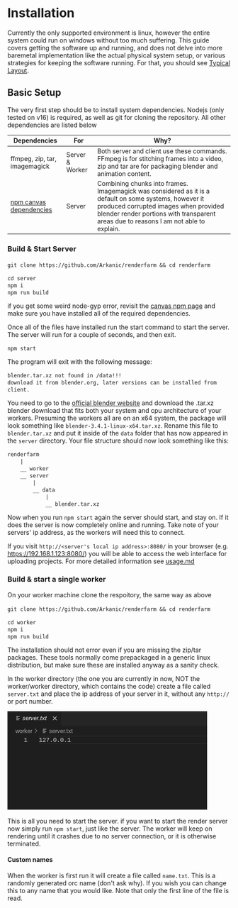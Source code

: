 # Installation

Currently the only supported environment is linux, however the entire system could run on windows without too much suffering. This guide covers getting the software up and running, and does not delve into more baremetal implementation like the actual physical system setup, or various strategies for keeping the software running. For that, you should see [Typical Layout](LAYOUT.md).

## Basic Setup

The very first step should be to install system dependencies. Nodejs (only tested on v16) is required, as well as git for cloning the repository. All other dependencies are listed below

| Dependencies                                                           | For             | Why?                                                                                                                                                                                                                                    |
| ---------------------------------------------------------------------- | --------------- | --------------------------------------------------------------------------------------------------------------------------------------------------------------------------------------------------------------------------------------- |
| ffmpeg, zip, tar, imagemagick                                                       | Server & Worker | Both server and client use these commands. FFmpeg is for stitching frames into a video, zip and tar are for packaging blender and animation content.                                                                                    |
| [npm canvas dependencies](https://www.npmjs.com/package/canvas) | Server          | Combining chunks into frames. Imagemagick was considered as it is a default on some systems, however it produced corrupted images when provided blender render portions with transparent areas due to reasons I am not able to explain. |

### Build & Start Server


`git clone https://github.com/Arkanic/renderfarm && cd renderfarm`

```
cd server
npm i
npm run build
```

if you get some weird node-gyp error, revisit the [canvas npm page](https://www.npmjs.com/package/canvas) and make sure you have installed all of the required dependencies.

Once all of the files have installed run the start command to start the server. The server will run for a couple of seconds, and then exit.

```
npm start
```

The program will exit with the following message:

```
blender.tar.xz not found in /data!!!
download it from blender.org, later versions can be installed from client.
```

You need to go to the [official blender website](https://blender.org) and download the .tar.xz blender download that fits both your system and cpu architecture of your workers. Presuming the workers all are on an x64 system, the package will look something like `blender-3.4.1-linux-x64.tar.xz`. Rename this file to `blender.tar.xz` and put it inside of the `data` folder that has now appeared in the `server` directory. Your file structure should now look something like this:

```
renderfarm
    |
    __ worker
    __ server
        |
        __ data
            |
            __ blender.tar.xz
```

Now when you run `npm start` again the server should start, and stay on. If it does the server is now completely online and running. Take note of your servers' ip address, as the workers will need this to connect.

If you visit `http://<server's local ip address>:8080/` in your browser (e.g. https://192.168.1.123:8080/) you will be able to access the web interface for uploading projects. For more detailed information see [usage.md](./USAGE.md)

### Build & start a single worker

On your worker machine clone the respoitory, the same way as above

`git clone https://github.com/Arkanic/renderfarm && cd renderfarm`

```
cd worker
npm i
npm run build
```

The installation should not error even if you are missing the zip/tar packages. These tools normally come prepackaged in a generic linux distribution, but make sure these are installed anyway as a sanity check.

In the worker directory (the one you are currently in now, NOT the worker/worker directory, which contains the code) create a file called `server.txt` and place the ip address of your server in it, without any `http://` or port number.

![example server.txt](./img/servertxt.png)

This is all you need to start the server. if you want to start the render server now simply run `npm start`, just like the server. The worker will keep on rendering until it crashes due to no server connection, or it is otherwise terminated.

#### Custom names

When the worker is first run it will create a file called `name.txt`. This is a randomly generated orc name (don't ask why). If you wish you can change this to any name that you would like. Note that only the first line of the file is read.